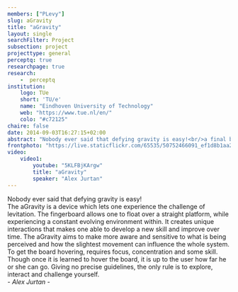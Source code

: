 ```yaml
---
members: ["PLevy"]
slug: aGravity
title: "aGravity"
layout: single
searchFilter: Project
subsection: project
projecttype: general
perceptq: true
researchpage: true
research: 
    -  perceptq
institution:
    logo: TUe
    short: 'TU/e'
    name: "Eindhoven University of Technology"
    web: "https://www.tue.nl/en/"
    colo: "#c72125"
chaire: false
date: 2014-09-03T16:27:15+02:00
abstract: "Nobody ever said that defying gravity is easy!<br/>a final bachelor project by Alex Jurtan"
frontphoto: "https://live.staticflickr.com/65535/50752466091_ef1d8b1aa2.jpg"
video:
    video1:
        youtube: "5KLFBjKArgw"
        title: "aGravity"
        speaker: "Alex Jurtan"
---
```

Nobody ever said that defying gravity is easy!  
The aGravity is a device which lets one experience the challenge of levitation. The fingerboard allows one to float over a straight platform, while experiencing a constant evolving environment within. It creates unique interactions that makes one able to develop a new skill and improve over time. The aGravity aims to make more aware and sensitive to what is being perceived and how the slightest movement can influence the whole system.  
To get the board hovering, requires focus, concentration and some skill. Though once it is learned to hover the board, it is up to the user how far he or she can go. Giving no precise guidelines, the only rule is to explore, interact and challenge yourself.  
*- Alex Jurtan -*

